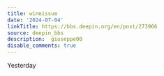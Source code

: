 ```yaml
---
title: wineissue
date: '2024-07-04'
linkTitle: https://bbs.deepin.org/en/post/273966
source: deepin_bbs
description:  giuseppe00 
disable_comments: true
---
```

Yesterday 
